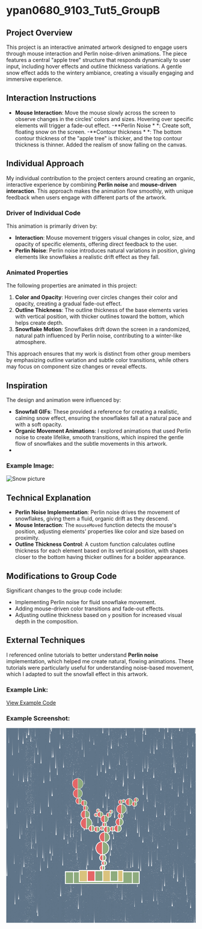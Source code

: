 # ypan0680_9103_Tut5_GroupB

## Project Overview
This project is an interactive animated artwork designed to engage users through mouse interaction and Perlin noise-driven animations. The piece features a central "apple tree" structure that responds dynamically to user input, including hover effects and outline thickness variations. A gentle snow effect adds to the wintery ambiance, creating a visually engaging and immersive experience.

## Interaction Instructions
- **Mouse Interaction**: Move the mouse slowly across the screen to observe changes in the circles’ colors and sizes. Hovering over specific elements will trigger a fade-out effect.
-**Perlin Noise * *: Create soft, floating snow on the screen.
-**Contour thickness * *: The bottom contour thickness of the "apple tree" is thicker, and the top contour thickness is thinner. Added the realism of snow falling on the canvas.

## Individual Approach
My individual contribution to the project centers around creating an organic, interactive experience by combining **Perlin noise** and **mouse-driven interaction**. This approach makes the animation flow smoothly, with unique feedback when users engage with different parts of the artwork.

### Driver of Individual Code
This animation is primarily driven by:
- **Interaction**: Mouse movement triggers visual changes in color, size, and opacity of specific elements, offering direct feedback to the user.
- **Perlin Noise**: Perlin noise introduces natural variations in position, giving elements like snowflakes a realistic drift effect as they fall.

### Animated Properties
The following properties are animated in this project:
1. **Color and Opacity**: Hovering over circles changes their color and opacity, creating a gradual fade-out effect.
2. **Outline Thickness**: The outline thickness of the base elements varies with vertical position, with thicker outlines toward the bottom, which helps create depth.
3. **Snowflake Motion**: Snowflakes drift down the screen in a randomized, natural path influenced by Perlin noise, contributing to a winter-like atmosphere.

This approach ensures that my work is distinct from other group members by emphasizing outline variation and subtle color transitions, while others may focus on component size changes or reveal effects.

## Inspiration
The design and animation were influenced by:
- **Snowfall GIFs**: These provided a reference for creating a realistic, calming snow effect, ensuring the snowflakes fall at a natural pace and with a soft opacity.
- **Organic Movement Animations**: I explored animations that used Perlin noise to create lifelike, smooth transitions, which inspired the gentle flow of snowflakes and the subtle movements in this artwork.
- 
### Example Image:
![Snow picture](https://pic.52112.com/180528/JPG-180528_452/y5q8GDbOkI_small.jpg)  

## Technical Explanation
- **Perlin Noise Implementation**: Perlin noise drives the movement of snowflakes, giving them a fluid, organic drift as they descend.
- **Mouse Interaction**: The `mouseMoved` function detects the mouse's position, adjusting elements' properties like color and size based on proximity.
- **Outline Thickness Control**: A custom function calculates outline thickness for each element based on its vertical position, with shapes closer to the bottom having thicker outlines for a bolder appearance.

## Modifications to Group Code
Significant changes to the group code include:
- Implementing Perlin noise for fluid snowflake movement.
- Adding mouse-driven color transitions and fade-out effects.
- Adjusting outline thickness based on `y` position for increased visual depth in the composition.

## External Techniques
I referenced online tutorials to better understand **Perlin noise** implementation, which helped me create natural, flowing animations. These tutorials were particularly useful for understanding noise-based movement, which I adapted to suit the snowfall effect in this artwork.
### Example Link:
[View Example Code](https://miguelrr11.github.io/Noise_Flow_Field/)

### Example Screenshot:
![An screenshot of the example](final/screenshot_of_the_example.png)
